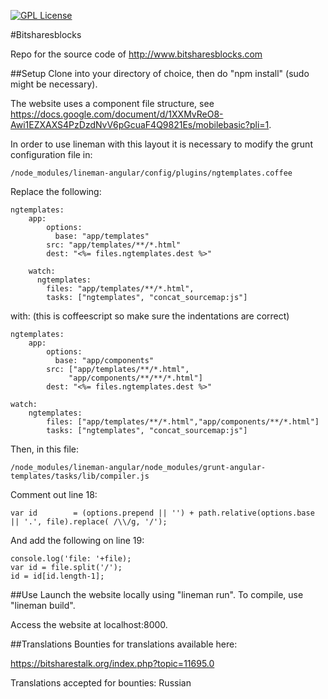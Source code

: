 [![GPL License][license-image]][license-url]

#Bitsharesblocks

Repo for the source code of http://www.bitsharesblocks.com

##Setup
Clone into your directory of choice, then do "npm install" (sudo might be necessary).

The website uses a component file structure, see https://docs.google.com/document/d/1XXMvReO8-Awi1EZXAXS4PzDzdNvV6pGcuaF4Q9821Es/mobilebasic?pli=1. 

In order to use lineman with this layout it is necessary to modify the grunt configuration file in: 

	/node_modules/lineman-angular/config/plugins/ngtemplates.coffee

Replace the following: 

	ngtemplates:
	    app:
	        options:
	          base: "app/templates"
	        src: "app/templates/**/*.html"
	        dest: "<%= files.ngtemplates.dest %>"

	    watch:
	      ngtemplates:
	        files: "app/templates/**/*.html",
	        tasks: ["ngtemplates", "concat_sourcemap:js"]

with: (this is coffeescript so make sure the indentations are correct)

	ngtemplates:
		app:
			options:
			  base: "app/components"
			src: ["app/templates/**/*.html",
			     "app/components/**/**/*.html"]
			dest: "<%= files.ngtemplates.dest %>"

	watch:
		ngtemplates:
			files: ["app/templates/**/*.html","app/components/**/*.html"]
			tasks: ["ngtemplates", "concat_sourcemap:js"]

Then, in this file: 

	/node_modules/lineman-angular/node_modules/grunt-angular-templates/tasks/lib/compiler.js

Comment out line 18:

	var id        = (options.prepend || '') + path.relative(options.base || '.', file).replace( /\\/g, '/');

And add the following on line 19:

	console.log('file: '+file);
    var id = file.split('/');
    id = id[id.length-1];
      
##Use
Launch the website locally using "lineman run". To compile, use "lineman build".

Access the website at localhost:8000. 

##Translations
Bounties for translations available here:

https://bitsharestalk.org/index.php?topic=11695.0

Translations accepted for bounties: Russian

[license-image]: http://img.shields.io/badge/license-GPL3-blue.svg?style=flat
[license-url]: LICENSE